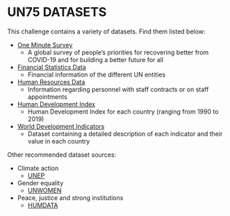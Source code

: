 # UN75 DATASETS

This challenge contains a variety of datasets. Find them listed below:

- [One Minute Survey](One%20Minute%20Survey)
  - A global survey of people’s priorities for recovering better from COVID-19 and for building a better future for all
- [Financial Statistics Data](Financial%20Statistics%20Data)
  - Financial information of the different UN entities
- [Human Resources Data](Human%20Resources%20Data)
  - Information regarding personnel with staff contracts or on staff appointments
- [Human Development Index](../Additional%20Datasources/Human%20Development%20Index)
  - Human Development Index for each country (ranging from 1990 to 2019)
- [World Development Indicators](../Additional%20Datasources/World%20Development%20Indicators)
  - Dataset containing a detailed description of each indicator and their value in each country

Other recommended dataset sources:

- Climate action
  - [UNEP](https://open.unep.org/)
- Gender equality
  - [UNWOMEN](https://data.unwomen.org/)
- Peace, justice and strong institutions
  - [HUMDATA](https://data.humdata.org/dataset)
